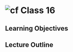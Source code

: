 ![cf](http://i.imgur.com/7v5ASc8.png) Class 16
=====================================

## Learning Objectives

## Lecture Outline
